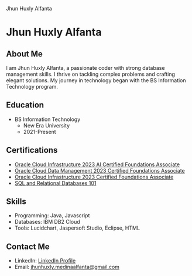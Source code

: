 Jhun Huxly Alfanta
# Jhun Huxly Alfanta

## About Me

I am Jhun Huxly Alfanta, a passionate coder with strong database management skills. I thrive on tackling complex problems and crafting elegant solutions. My journey in technology began with the BS Information Technology program.

## Education

- BS Information Technology
  - New Era University
  - 2021-Present

## Certifications

- [Oracle Cloud Infrastructure 2023 AI Certified Foundations Associate](https://catalog-education.oracle.com/pls/certview/sharebadge?id=83CC075730F4D7D29112DFABDA807B2F6F5639E3AAD0D8AB9A7B4A3094F3627E)
- [Oracle Cloud Data Management 2023 Certified Foundations Associate](https://catalog-education.oracle.com/pls/certview/sharebadge?id=5ADCD28AE82BCD943260E48DD638B0E90E3D5305FED68B9402958FB8A4470C0C&fbclid=IwAR27NtLCNRWK1Dk1WIqUpa4U8ykcEv8T-y-8cPHJLHfsIiJFI2BUPDK9-sc)
- [Oracle Cloud Infrastructure 2023 Certified Foundations Associate](https://catalog-education.oracle.com/pls/certview/sharebadge?id=6BDB5D69ED8C16C97911BD8DB1609D109111739319C146796F4499D0F254CE3E&fbclid=IwAR1KCmqbbVs9th2KDGwoqATOVSEvSiCTU69uaOlHavEHTXIdY4lER0GcHB8)
- [SQL and Relational Databases 101](https://courses.cognitiveclass.ai/certificates/9881aff6af9f4597bd024eea9a2c9a82)

## Skills

- Programming: Java, Javascript
- Databases: IBM DB2 Cloud
- Tools: Lucidchart, Jaspersoft Studio, Eclipse, HTML

## Contact Me

- LinkedIn: [LinkedIn Profile](https://www.linkedin.com/in/jhun-huxly-alfanta-38b50b2a3/)
- Email: jhunhuxly.medinaalfanta@gmail.com

